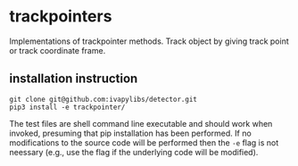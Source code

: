 # trackpointers
Implementations of trackpointer methods. Track object by giving track point or track coordinate frame.

## installation instruction

```
git clone git@github.com:ivapylibs/detector.git
pip3 install -e trackpointer/
```

The test files are shell command line executable and should work when
invoked, presuming that pip installation has been performed.  If no
modifications to the source code will be performed then the ``-e`` flag
is not neessary (e.g., use the flag if the underlying code will be
modified).
